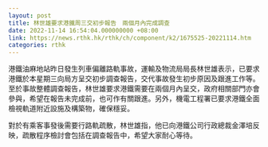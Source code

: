 ```yaml
---
layout: post
title: 林世雄要求港鐵周三交初步報告　兩個月內完成調查
date: 2022-11-14 16:54:04.000000000 +08:00
link: https://news.rthk.hk/rthk/ch/component/k2/1675525-20221114.htm
categories: rthk
---
```


港鐵油麻地站昨日發生列車偏離路軌事故，運輸及物流局局長林世雄表示，已要求港鐵於本星期三向局方呈交初步調查報告，交代事故發生初步原因及跟進工作等。至於事故整體調查報告，林世雄要求港鐵需要在兩個月內呈交，政府相關部門亦會參與，希望在報告未完成前，也可作有關跟進。另外，機電工程署已要求港鐵全面檢視軌道附近設施及構築物，確保穩妥。

對於有乘客事發後需要行路軌疏散，林世雄指，他已向港鐵公司行政總裁金澤培反映，疏散程序檢討會包括在調查報告中，希望大家耐心等待。
